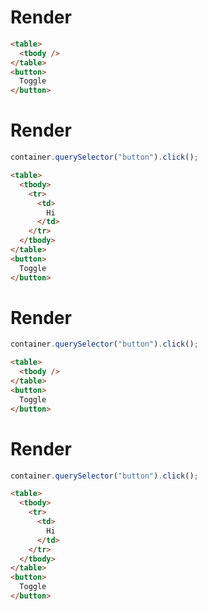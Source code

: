 # Render
```html
<table>
  <tbody />
</table>
<button>
  Toggle
</button>
```


# Render
```js
container.querySelector("button").click();
```
```html
<table>
  <tbody>
    <tr>
      <td>
        Hi
      </td>
    </tr>
  </tbody>
</table>
<button>
  Toggle
</button>
```


# Render
```js
container.querySelector("button").click();
```
```html
<table>
  <tbody />
</table>
<button>
  Toggle
</button>
```


# Render
```js
container.querySelector("button").click();
```
```html
<table>
  <tbody>
    <tr>
      <td>
        Hi
      </td>
    </tr>
  </tbody>
</table>
<button>
  Toggle
</button>
```
